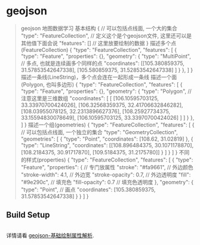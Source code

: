 # geojson

> geojson 地图数据学习
> 基本结构
    { // 可以包括点线面, 一个大的集合
        "type": "FeatureCollection", // 定义这个是个geojson文件, 这里还可以是其他值下面会说
        "features": [] // 这里放要绘制的数据
    }
> 描述多个点(FeatureCollection)
    {
        "type": "FeatureCollection",
        "features": [
                {
                "type": "Feature",
                "properties": {},
                "geometry": {
                    "type": "MultiPoint", // 多点, 也就是连续画多个同样的点
                    "coordinates": [[105.380859375, 31.57853542647338],
                        [105.580859375, 31.52853542647338]
                    ]
                }
            },
        ]
    }
> 描述一条线(LineString)，多个点会连在一起形成一条线
> 描述一个面(Polygon, 也叫多边形)
    {
        "type": "FeatureCollection",
        "features": [
            {
                "type": "Feature",
                "properties": {},
                "geometry": {
                    "type": "Polygon", // 注意这里是三维数组
                    "coordinates": [
                        [
                            [106.10595703125, 33.33970700424026],
                            [106.32568359375, 32.41706632846282],
                            [108.03955078125, 32.2313896627376],
                            [108.25927734375, 33.15594830078649],
                            [106.10595703125, 33.33970700424026]
                        ]
                    ]
                }
            },
        ]
    }
> 描述一个组(geometries)
{
    "type": "FeatureCollection",
    "features": [
        { // 可以包括点线面, 一个独立的集合
            "type": "GeometryCollection",
            "geometries": [
                {
                    "type": "Point",
                    "coordinates": [108.62, 31.02819]
                }, {
                "type": "LineString",
                "coordinates": [[108.896484375, 30.1071178870],
                    [108.2184375, 30.91717870],
                    [109.5184375, 31.2175780]]
                }
            ]
        }
    ]
}
> 不同的样式(properties)
{
    "type": "FeatureCollection",
    "features": [
        {
            "type": "Feature",
            "properties": { // 专门放属性
                "stroke": "#fa9661", // 外边颜色
                "stroke-width": 4.1, // 外边宽
                "stroke-opacity": 0.7, // 外边透明度
                "fill": "#9e290c",  // 填充色
                "fill-opacity": 0.7 // 填充色透明度
            },
            "geometry": {
                "type": "Point",  // 画点
                "coordinates": [105.380859375, 31.57853542647338]
            }
        }
    ]
}


## Build Setup
``` 教程地址
``` 

详情请看 [geojson-基础绘制属性解析](https://segmentfault.com/a/1190000037611134/).
